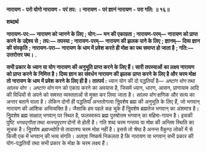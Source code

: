  **नारायण** **-** **परो योगो नारायण** **-** **परं तप: ।** **नारायण** **-** **परं ज्ञानं नारायण** **-** **परा गति: ॥ १६॥** 

**शब्दार्थ** 

**नारायण-पर:—** **नारायण को जानने के लिए** **; योग:—** **मन की एकाग्रता** **; नारायण-परम्—** **नारायण को प्राप्त करने के उद्देश्य से** **;** **तप:—** **तपस्या** **; नारायण-परम्—** **नारायण की झलक पाने के लिए** **; ज्ञानम्—** **दिव्य ज्ञान की संस्कृति** **; नारायण-परा—** **नारायण** **के धाम में प्रवेश करते ही मोक्ष का पथ समाप्त हो जाता है** **; गति:—** **उत्तरोत्तर पथ।** **.** 

**सभी प्रकार के ध्यान या योग नारायण की अनुभूति प्राप्त करने के लिए हैं। सारी तपस्याओं** **का लक्ष्य नारायण को प्राप्त करने के निमित्त है। दिव्य ज्ञान का संवर्धन नारायण की झलक** **प्राप्त करने के लिए है और चरम मोक्ष तो नारायण के धाम में प्रवेश करने के लिए ही है।** **तात्पर्य :** ध्यान योग की दो पद्धतियाँ है— *अष्टांग योग* तथा *सांलय योग* । *अष्टांग योग* मन को एकाग्र करने का अवयास है, जिसमें ध्यान, धारण, आसन, प्राणायाम आदि की विधियों से अपने को समस्त व्यस्तताओं से मुक्त कर लिया जाता है। *सांलय योग* क्षणिक और सत्य का अन्तर बताने वाला है। लेकिन दोनों ही पद्धतियाँ अन्ततोगत्वा निॢवशेष ब्रह्म की अनुभूति के लिए हैं, जो भगवान् नारायण की आंशिक अभिव्यक्ति है। जैसाकि हम पहले कह चुके हैं निॢवशेष ब्रह्मतेज भगवान् का अंशमात्र है। निॢवशेष ब्रह्म साक्षात् भगवान् पर स्थित है, फलस्वरूप ब्रह्म पुरुषोत्तम भगवान् का महिमा-गायन है। इसकी पुष्टि *भगवद्गीता* तथा *मत्स्यपुराण* दोनों से होती है। गति शब्द चरम गन्तव्य या मोक्ष की अन्तिम स्थिति का सूचक है। निॢवशेष *ब्रह्मज्योति* से तादात्श्य चरम मोक्ष नहीं है। इससे तो श्रेष्ठ है अनन्त वैकुण्ठ लोकों में से किसी एक में भगवान् की भव्य संगति। अतएव निष्कर्ष निकलता है कि नारायण या भगवान् सभी प्रकार की योग-पद्धतियों तथा सभी प्रकार के मोक्ष के चरम लक्ष्य हैं। 
